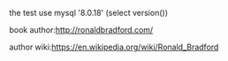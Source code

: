 the test use mysql '8.0.18' (select version()) 

book author:http://ronaldbradford.com/

author wiki:https://en.wikipedia.org/wiki/Ronald_Bradford


